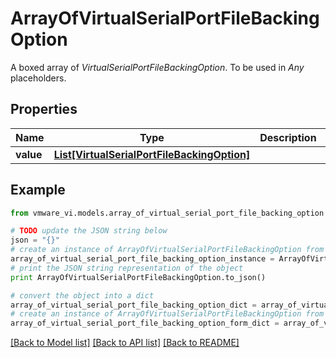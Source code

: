 # ArrayOfVirtualSerialPortFileBackingOption

A boxed array of *VirtualSerialPortFileBackingOption*. To be used in *Any* placeholders. 

## Properties
Name | Type | Description | Notes
------------ | ------------- | ------------- | -------------
**value** | [**List[VirtualSerialPortFileBackingOption]**](VirtualSerialPortFileBackingOption.md) |  | 

## Example

```python
from vmware_vi.models.array_of_virtual_serial_port_file_backing_option import ArrayOfVirtualSerialPortFileBackingOption

# TODO update the JSON string below
json = "{}"
# create an instance of ArrayOfVirtualSerialPortFileBackingOption from a JSON string
array_of_virtual_serial_port_file_backing_option_instance = ArrayOfVirtualSerialPortFileBackingOption.from_json(json)
# print the JSON string representation of the object
print ArrayOfVirtualSerialPortFileBackingOption.to_json()

# convert the object into a dict
array_of_virtual_serial_port_file_backing_option_dict = array_of_virtual_serial_port_file_backing_option_instance.to_dict()
# create an instance of ArrayOfVirtualSerialPortFileBackingOption from a dict
array_of_virtual_serial_port_file_backing_option_form_dict = array_of_virtual_serial_port_file_backing_option.from_dict(array_of_virtual_serial_port_file_backing_option_dict)
```
[[Back to Model list]](../README.md#documentation-for-models) [[Back to API list]](../README.md#documentation-for-api-endpoints) [[Back to README]](../README.md)


